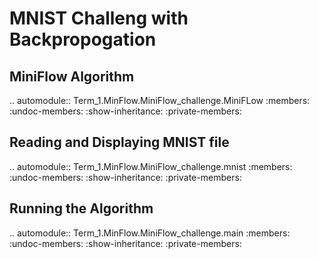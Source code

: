 MNIST Challeng with Backpropogation
===================================

MiniFlow Algorithm
------------------

.. automodule:: Term_1.MinFlow.MiniFlow_challenge.MiniFLow
   :members:
   :undoc-members:
   :show-inheritance:
   :private-members:


Reading and Displaying MNIST file
---------------------------------

.. automodule:: Term_1.MinFlow.MiniFlow_challenge.mnist
   :members:
   :undoc-members:
   :show-inheritance:
   :private-members:


Running the Algorithm
---------------------

.. automodule:: Term_1.MinFlow.MiniFlow_challenge.main
   :members:
   :undoc-members:
   :show-inheritance:
   :private-members: